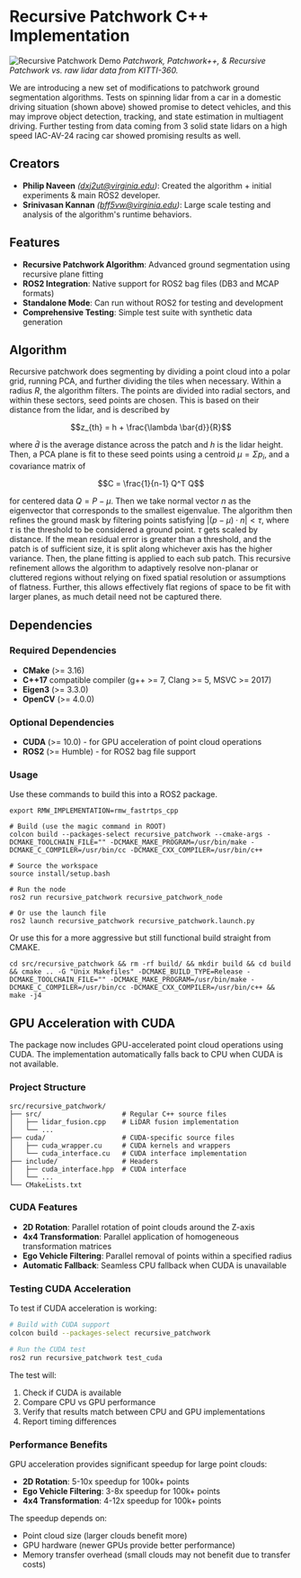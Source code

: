 # Recursive Patchwork C++ Implementation
![Recursive Patchwork Demo](result.gif)
*Patchwork, Patchwork++, & Recursive Patchwork vs. raw lidar data from KITTI-360.*

We are introducing a new set of modifications to patchwork ground segmentation algorithms. Tests on spinning lidar from a car in a domestic driving situation (shown above) showed promise to detect vehicles, and this may improve object detection, tracking, and state estimation in multiagent driving. Further testing from data coming from 3 solid state lidars on a high speed IAC-AV-24 racing car showed promising results as well. 

## Creators
- **Philip Naveen** *(dxj2ut@virginia.edu)*: Created the algorithm + initial experiments & main ROS2 developer.
- **Srinivasan Kannan** *(bff5vw@virginia.edu)*: Large scale testing and analysis of the algorithm's runtime behaviors.

## Features
- **Recursive Patchwork Algorithm**: Advanced ground segmentation using recursive plane fitting
- **ROS2 Integration**: Native support for ROS2 bag files (DB3 and MCAP formats)
- **Standalone Mode**: Can run without ROS2 for testing and development
- **Comprehensive Testing**: Simple test suite with synthetic data generation

## Algorithm
Recursive patchwork does segmenting by dividing a point cloud into a polar grid, running PCA, and further dividing the tiles when necessary. Within a radius $R$, the algorithm filters. The points are divided into radial sectors, and within these sectors, seed points are chosen. This is based on their distance from the lidar, and is described by

$$z_{th} = h + \frac{\lambda \bar{d}}{R}$$

where $\bar{d}$ is the average distance across the patch and $h$ is the lidar height. Then, a PCA plane is fit to these seed points using a centroid $\mu = \Sigma p_i$, and a covariance matrix of

$$C = \frac{1}{n-1} Q^T Q$$

for centered data $Q = P - \mu$. Then we take normal vector $n$ as the eigenvector that corresponds to the smallest eigenvalue. The algorithm then refines the ground mask by filtering points satisfying $| (p - \mu) \cdot n| < \tau$, where $\tau$ is the threshold to be considered a ground point. $\tau$ gets scaled by distance. If the mean residual error is greater than a threshold, and the patch is of sufficient size, it is split along whichever axis has the higher variance. Then, the plane fitting is applied to each sub patch. This recursive refinement allows the algorithm to adaptively resolve non-planar or cluttered regions without relying on fixed spatial resolution or assumptions of flatness. Further, this allows effectively flat regions of space to be fit with larger planes, as much detail need not be captured there.

## Dependencies
### Required Dependencies
- **CMake** (>= 3.16)
- **C++17** compatible compiler (g++ >= 7, Clang >= 5, MSVC >= 2017)
- **Eigen3** (>= 3.3.0)
- **OpenCV** (>= 4.0.0)

### Optional Dependencies
- **CUDA** (>= 10.0) - for GPU acceleration of point cloud operations
- **ROS2** (>= Humble) - for ROS2 bag file support



### Usage

Use these commands to build this into a ROS2 package.

```
export RMW_IMPLEMENTATION=rmw_fastrtps_cpp

# Build (use the magic command in ROOT)
colcon build --packages-select recursive_patchwork --cmake-args -DCMAKE_TOOLCHAIN_FILE="" -DCMAKE_MAKE_PROGRAM=/usr/bin/make -DCMAKE_C_COMPILER=/usr/bin/cc -DCMAKE_CXX_COMPILER=/usr/bin/c++

# Source the workspace
source install/setup.bash

# Run the node
ros2 run recursive_patchwork recursive_patchwork_node

# Or use the launch file
ros2 launch recursive_patchwork recursive_patchwork.launch.py

```

Or use this for a more aggressive but still functional build straight from CMAKE.

```
cd src/recursive_patchwork && rm -rf build/ && mkdir build && cd build && cmake .. -G "Unix Makefiles" -DCMAKE_BUILD_TYPE=Release -DCMAKE_TOOLCHAIN_FILE="" -DCMAKE_MAKE_PROGRAM=/usr/bin/make -DCMAKE_C_COMPILER=/usr/bin/cc -DCMAKE_CXX_COMPILER=/usr/bin/c++ && make -j4
```

## GPU Acceleration with CUDA

The package now includes GPU-accelerated point cloud operations using CUDA. The implementation automatically falls back to CPU when CUDA is not available.

### Project Structure
```
src/recursive_patchwork/
├── src/                    # Regular C++ source files
│   ├── lidar_fusion.cpp    # LiDAR fusion implementation
│   └── ...
├── cuda/                   # CUDA-specific source files
│   ├── cuda_wrapper.cu     # CUDA kernels and wrappers
│   └── cuda_interface.cu   # CUDA interface implementation
├── include/                # Headers
│   ├── cuda_interface.hpp  # CUDA interface
│   └── ...
└── CMakeLists.txt
```

### CUDA Features
- **2D Rotation**: Parallel rotation of point clouds around the Z-axis
- **4x4 Transformation**: Parallel application of homogeneous transformation matrices
- **Ego Vehicle Filtering**: Parallel removal of points within a specified radius
- **Automatic Fallback**: Seamless CPU fallback when CUDA is unavailable

### Testing CUDA Acceleration

To test if CUDA acceleration is working:

```bash
# Build with CUDA support
colcon build --packages-select recursive_patchwork

# Run the CUDA test
ros2 run recursive_patchwork test_cuda
```

The test will:
1. Check if CUDA is available
2. Compare CPU vs GPU performance
3. Verify that results match between CPU and GPU implementations
4. Report timing differences

### Performance Benefits

GPU acceleration provides significant speedup for large point clouds:
- **2D Rotation**: 5-10x speedup for 100k+ points
- **Ego Vehicle Filtering**: 3-8x speedup for 100k+ points  
- **4x4 Transformation**: 4-12x speedup for 100k+ points

The speedup depends on:
- Point cloud size (larger clouds benefit more)
- GPU hardware (newer GPUs provide better performance)
- Memory transfer overhead (small clouds may not benefit due to transfer costs)

